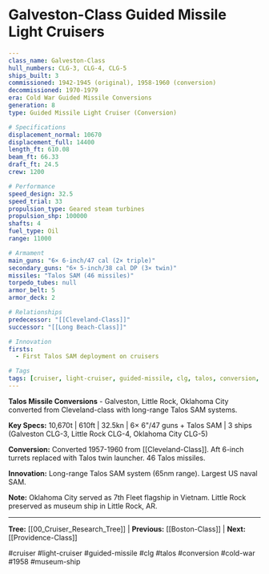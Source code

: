 # Galveston-Class Guided Missile Light Cruisers

```yaml
---
class_name: Galveston-Class
hull_numbers: CLG-3, CLG-4, CLG-5
ships_built: 3
commissioned: 1942-1945 (original), 1958-1960 (conversion)
decommissioned: 1970-1979
era: Cold War Guided Missile Conversions
generation: 8
type: Guided Missile Light Cruiser (Conversion)

# Specifications
displacement_normal: 10670
displacement_full: 14400
length_ft: 610.08
beam_ft: 66.33
draft_ft: 24.5
crew: 1200

# Performance
speed_design: 32.5
speed_trial: 33
propulsion_type: Geared steam turbines
propulsion_shp: 100000
shafts: 4
fuel_type: Oil
range: 11000

# Armament
main_guns: "6× 6-inch/47 cal (2× triple)"
secondary_guns: "6× 5-inch/38 cal DP (3× twin)"
missiles: "Talos SAM (46 missiles)"
torpedo_tubes: null
armor_belt: 5
armor_deck: 2

# Relationships
predecessor: "[[Cleveland-Class]]"
successor: "[[Long Beach-Class]]"

# Innovation
firsts:
  - First Talos SAM deployment on cruisers

# Tags
tags: [cruiser, light-cruiser, guided-missile, clg, talos, conversion, cold-war, 1958]
---
```

**Talos Missile Conversions** - Galveston, Little Rock, Oklahoma City converted from Cleveland-class with long-range Talos SAM systems.

**Key Specs:** 10,670t | 610ft | 32.5kn | 6× 6"/47 guns + Talos SAM | 3 ships (Galveston CLG-3, Little Rock CLG-4, Oklahoma City CLG-5)

**Conversion:** Converted 1957-1960 from [[Cleveland-Class]]. Aft 6-inch turrets replaced with Talos twin launcher. 46 Talos missiles.

**Innovation:** Long-range Talos SAM system (65nm range). Largest US naval SAM.

**Note:** Oklahoma City served as 7th Fleet flagship in Vietnam. Little Rock preserved as museum ship in Little Rock, AR.

---
**Tree:** [[00_Cruiser_Research_Tree]] | **Previous:** [[Boston-Class]] | **Next:** [[Providence-Class]]

#cruiser #light-cruiser #guided-missile #clg #talos #conversion #cold-war #1958 #museum-ship
